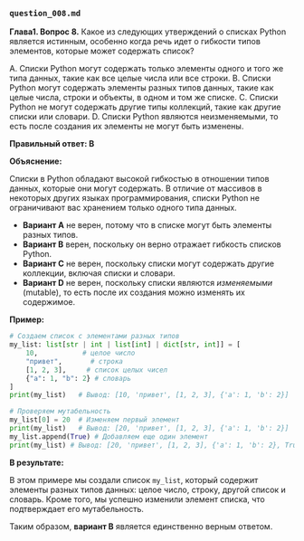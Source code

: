 ### `question_008.md`

**Глава1. Вопрос 8.** Какое из следующих утверждений о списках Python является истинным, особенно когда речь идет о гибкости типов элементов, которые может содержать список?

A. Списки Python могут содержать только элементы одного и того же типа данных, такие как все целые числа или все строки.
B. Списки Python могут содержать элементы разных типов данных, такие как целые числа, строки и объекты, в одном и том же списке.
C. Списки Python не могут содержать другие типы коллекций, такие как другие списки или словари.
D. Списки Python являются неизменяемыми, то есть после создания их элементы не могут быть изменены.

**Правильный ответ: B**

**Объяснение:**

Списки в Python обладают высокой гибкостью в отношении типов данных, которые они могут содержать. В отличие от массивов в некоторых других языках программирования, списки Python не ограничивают вас хранением только одного типа данных.

*   **Вариант A** не верен, потому что в списке могут быть элементы разных типов.
*   **Вариант B** верен, поскольку он верно отражает гибкость списков Python.
*   **Вариант C** не верен, поскольку списки могут содержать другие коллекции, включая списки и словари.
*   **Вариант D** не верен, поскольку списки являются *изменяемыми* (mutable), то есть после их создания можно изменять их содержимое.

**Пример:**

```python
# Создаем список с элементами разных типов
my_list: list[str | int | list[int] | dict[str, int]] = [
    10,           # целое число
    "привет",       # строка
    [1, 2, 3],     # список целых чисел
    {"a": 1, "b": 2} # словарь
]
print(my_list)   # Вывод: [10, 'привет', [1, 2, 3], {'a': 1, 'b': 2}]

# Проверяем мутабельность
my_list[0] = 20  # Изменяем первый элемент
print(my_list)   # Вывод: [20, 'привет', [1, 2, 3], {'a': 1, 'b': 2}]
my_list.append(True) # Добавляем еще один элемент
print(my_list) # Вывод: [20, 'привет', [1, 2, 3], {'a': 1, 'b': 2}, True]
```

**В результате:**

В этом примере мы создали список `my_list`, который содержит элементы разных типов данных: целое число, строку, другой список и словарь. Кроме того, мы успешно изменили элемент списка, что подтверждает его мутабельность.

Таким образом, **вариант B** является единственно верным ответом.
